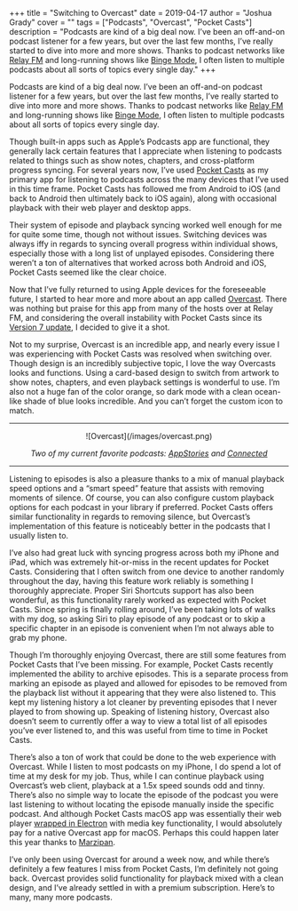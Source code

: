 +++
title = "Switching to Overcast"
date = 2019-04-17
author = "Joshua Grady"
cover = ""
tags = ["Podcasts", "Overcast", "Pocket Casts"]
description = "Podcasts are kind of a big deal now. I’ve been an off-and-on podcast listener for a few years, but over the last few months, I’ve really started to dive into more and more shows. Thanks to podcast networks like [Relay FM](https://www.relay.fm) and long-running shows like [Binge Mode](https://www.theringer.com/binge-mode), I often listen to multiple podcasts about all sorts of topics every single day."
+++

Podcasts are kind of a big deal now. I’ve been an off-and-on podcast listener for a few years, but over the last few months, I’ve really started to dive into more and more shows. Thanks to podcast networks like [Relay FM](https://www.relay.fm) and long-running shows like [Binge Mode](https://www.theringer.com/binge-mode), I often listen to multiple podcasts about all sorts of topics every single day.

Though built-in apps such as Apple’s Podcasts app are functional, they generally lack certain features that I appreciate when listening to podcasts related to things such as show notes, chapters, and cross-platform progress syncing. For several years now, I’ve used [Pocket Casts](https://www.pocketcasts.com) as my primary app for listening to podcasts across the many devices that I’ve used in this time frame. Pocket Casts has followed me from Android to iOS (and back to Android then ultimately back to iOS again), along with occasional playback with their web player and desktop apps.

Their system of episode and playback syncing worked well enough for me for quite some time, though not without issues. Switching devices was always iffy in regards to syncing overall progress within individual shows, especially those with a long list of unplayed episodes. Considering there weren’t a ton of alternatives that worked across both Android and iOS, Pocket Casts seemed like the clear choice.

Now that I’ve fully returned to using Apple devices for the foreseeable future, I started to hear more and more about an app called [Overcast](https://overcast.fm). There was nothing but praise for this app from many of the hosts over at Relay FM, and considering the overall instability with Pocket Casts since its [Version 7 update](https://blog.pocketcasts.com/pocket-casts-7/), I decided to give it a shot.

Not to my surprise, Overcast is an incredible app, and nearly every issue I was experiencing with Pocket Casts was resolved when switching over. Though design is an incredibly subjective topic, I love the way Overcasts looks and functions. Using a card-based design to switch from artwork to show notes, chapters, and even playback settings is wonderful to use. I’m also not a huge fan of the color orange, so dark mode with a clean ocean-like shade of blue looks incredible. And you can’t forget the custom icon to match.

---

<center>![Overcast](/images/overcast.png)

_Two of my current favorite podcasts: [AppStories](https://appstories.net) and [Connected](https://www.relay.fm/connected)_</center>

---

Listening to episodes is also a pleasure thanks to a mix of manual playback speed options and a “smart speed” feature that assists with removing moments of silence. Of course, you can also configure custom playback options for each podcast in your library if preferred. Pocket Casts offers similar functionality in regards to removing silence, but Overcast’s implementation of this feature is noticeably better in the podcasts that I usually listen to.

I’ve also had great luck with syncing progress across both my iPhone and iPad, which was extremely hit-or-miss in the recent updates for Pocket Casts. Considering that I often switch from one device to another randomly throughout the day, having this feature work reliably is something I thoroughly appreciate. Proper Siri Shortcuts support has also been wonderful, as this functionality rarely worked as expected with Pocket Casts. Since spring is finally rolling around, I’ve been taking lots of walks with my dog, so asking Siri to play episode of any podcast or to skip a specific chapter in an episode is convenient when I’m not always able to grab my phone.

Though I’m thoroughly enjoying Overcast, there are still some features from Pocket Casts that I’ve been missing. For example, Pocket Casts recently implemented the ability to archive episodes. This is a separate process from marking an episode as played and allowed for episodes to be removed from the playback list without it appearing that they were also listened to. This kept my listening history a lot cleaner by preventing episodes that I never played to from showing up. Speaking of listening history, Overcast also doesn’t seem to currently offer a way to view a total list of all episodes you’ve ever listened to, and this was useful from time to time in Pocket Casts.

There’s also a ton of work that could be done to the web experience with Overcast. While I listen to most podcasts on my iPhone, I do spend a lot of time at my desk for my job. Thus, while I can continue playback using Overcast’s web client, playback at a 1.5x speed sounds odd and tinny. There’s also no simple way to locate the episode of the podcast you were last listening to without locating the episode manually inside the specific podcast. And although Pocket Casts macOS app was essentially their web player [wrapped in Electron](https://www.theverge.com/circuitbreaker/2018/5/16/17361696/chrome-os-electron-desktop-applications-apple-microsoft-google) with media key functionality, I would absolutely pay for a native Overcast app for macOS. Perhaps this could happen later this year thanks to [Marzipan](https://www.imore.com/marzipan).

I’ve only been using Overcast for around a week now, and while there’s definitely a few features I miss from Pocket Casts, I’m definitely not going back. Overcast provides solid functionality for playback mixed with a clean design, and I’ve already settled in with a premium subscription. Here’s to many, many more podcasts.

